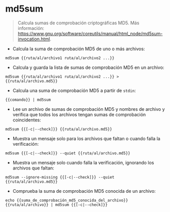 # md5sum

> Calcula sumas de comprobación criptográficas MD5.
> Más información: <https://www.gnu.org/software/coreutils/manual/html_node/md5sum-invocation.html>.

- Calcula la suma de comprobación MD5 de uno o más archivos:

`md5sum {{ruta/al/archivo1 ruta/al/archivo2 ...}}`

- Calcula y guarda la lista de sumas de comprobación MD5 en un archivo:

`md5sum {{ruta/al/archivo1 ruta/al/archivo2 ...}} > {{ruta/al/archivo.md5}}`

- Calcula una suma de comprobación MD5 a partir de `stdin`:

`{{comando}} | md5sum`

- Lee un archivo de sumas de comprobación MD5 y nombres de archivo y verifica que todos los archivos tengan sumas de comprobación coincidentes:

`md5sum {{[-c|--check]}} {{ruta/al/archivo.md5}}`

- Muestra un mensaje solo para los archivos que faltan o cuando falla la verificación:

`md5sum {{[-c|--check]}} --quiet {{ruta/al/archivo.md5}}`

- Muestra un mensaje solo cuando falla la verificación, ignorando los archivos que faltan:

`md5sum --ignore-missing {{[-c|--check]}} --quiet {{ruta/al/archivo.md5}}`

- Comprueba la suma de comprobación MD5 conocida de un archivo:

`echo {{suma_de_comprobación_md5_conocida_del_archivo}} {{ruta/al/archivo}} | md5sum {{[-c|--check]}}`
